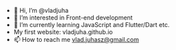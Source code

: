 - 👋 Hi, I’m @vladjuha
- 👀 I’m interested in Front-end development
- 🌱 I’m currently learning JavaScript and Flutter/Dart etc.
- My first website: vladjuha.github.io
- 📫 How to reach me vlad.juhasz@gmail.com

<!---
vladjuha/vladjuha is a ✨ special ✨ repository because its `README.md` (this file) appears on your GitHub profile.
You can click the Preview link to take a look at your changes.
--->
